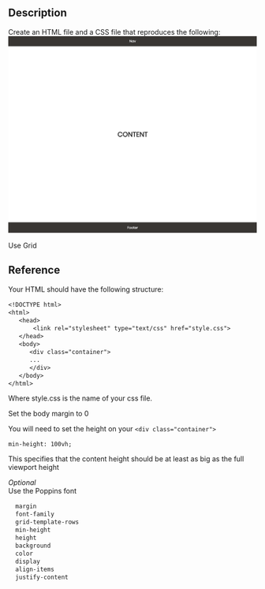 ## Description

Create an HTML file and a CSS file that reproduces the following:
![goal](goal.png)

Use Grid

## Reference

Your HTML should have the following structure:

```
<!DOCTYPE html>
<html>
   <head>
       <link rel="stylesheet" type="text/css" href="style.css">
   </head>
   <body>
      <div class="container">
      ...
      </div>
   </body>
</html>
```

Where style.css is the name of your css file.

Set the body margin to 0

You will need to set the height on your `<div class="container">`

```
min-height: 100vh;
```

This specifies that the content height should be at least as big as the full viewport height

_Optional_  
Use the Poppins font

```
  margin
  font-family
  grid-template-rows
  min-height
  height
  background
  color
  display
  align-items
  justify-content
```
